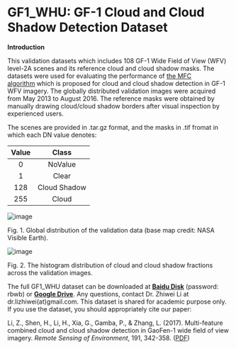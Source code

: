 # GF1_WHU: GF-1 Cloud and Cloud Shadow Detection Dataset

**Introduction**

  This validation datasets which includes 108 GF-1 Wide Field of View (WFV) level-2A scenes and its reference cloud and cloud shadow masks. The datasets were used for evaluating the performance of [the MFC algorithm](http://sendimage.whu.edu.cn/en/mfc/) which is proposed for cloud and cloud shadow detection in GF-1 WFV imagery. The globally distributed validation images were acquired from May 2013 to August 2016. The reference masks were obtained by manually drawing cloud/cloud shadow borders after visual inspection by experienced users.

  The scenes are provided in .tar.gz format, and the masks in .tif fromat in which each DN value denotes:

|**Value**|**Class**|
| :-: | :-: |
|0|NoValue|
|1|Clear|
|128|Cloud Shadow|
|255|Cloud|

![image](https://raw.githubusercontent.com/dr-lizhiwei/GF1_WHU-GF-1-Cloud-and-Cloud-Shadow-Detection-Dataset/main/Fig.%201.%20Global%20distribution%20of%20the%20validation%20data.jpg)

Fig. 1. Global distribution of the validation data (base map credit: NASA Visible Earth).

![image](https://raw.githubusercontent.com/dr-lizhiwei/GF1_WHU-GF-1-Cloud-and-Cloud-Shadow-Detection-Dataset/main/Fig.%202.%20The%20histogram%20distribution%20of%20cloud%20and%20cloud%20shadow%20fractions%20across%20the%20validation%20images.jpg)

Fig. 2. The histogram distribution of cloud and cloud shadow fractions across the validation images.

The full GF1\_WHU dataset can be downloaded at [**Baidu Disk**](https://pan.baidu.com/s/19uc0k-kUIN5uC2AbETg1eA) (password: rbwb) or [**Google Drive**](https://drive.google.com/file/d/1iicE9SzCsxXX7l76Bje3N0T1UPq_orcC/view?usp=sharing). Any questions, contact Dr. Zhiwei Li at dr.lizhiwei(at)gmail.com. This dataset is shared for academic purpose only. If you use the dataset, you should appropriately cite our paper:

Li, Z., Shen, H., Li, H., Xia, G., Gamba, P., & Zhang, L. (2017). Multi-feature combined cloud and cloud shadow detection in GaoFen-1 wide field of view imagery. *Remote Sensing of Environment*, 191, 342-358. ([PDF](http://sendimage.whu.edu.cn/wp-content/uploads/2017/02/2017_RSE_Multi-feature-combined-cloud-and-cloud-shadow-detection-in-GaoFen-1-wide-field-of-view-imagery.pdf))

